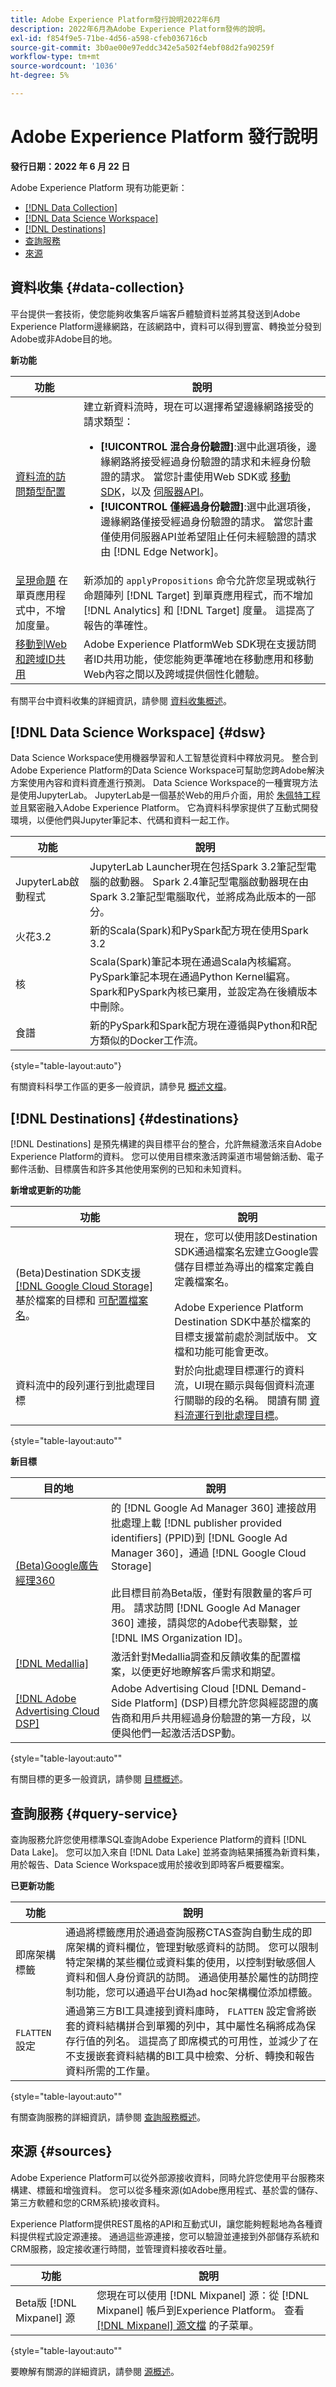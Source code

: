 ```yaml
---
title: Adobe Experience Platform發行說明2022年6月
description: 2022年6月為Adobe Experience Platform發佈的說明。
exl-id: f854f9e5-71be-4d56-a598-cfeb036716cb
source-git-commit: 3b0ae00e97eddc342e5a502f4ebf08d2fa90259f
workflow-type: tm+mt
source-wordcount: '1036'
ht-degree: 5%

---
```


# Adobe Experience Platform 發行說明

**發行日期：2022 年 6 月 22 日**

Adobe Experience Platform 現有功能更新：

- [[!DNL Data Collection]](#data-collection)
- [[!DNL Data Science Workspace]](#dsw)
- [[!DNL Destinations]](#destinations)
- [查詢服務](#query-service)
- [來源](#sources)

## 資料收集 {#data-collection}

平台提供一套技術，使您能夠收集客戶端客戶體驗資料並將其發送到Adobe Experience Platform邊緣網路，在該網路中，資料可以得到豐富、轉換並分發到Adobe或非Adobe目的地。

**新功能**

| 功能 | 說明 |
| --- | --- |
| [資料流的訪問類型配置](../../edge/datastreams/overview.md#create) | 建立新資料流時，現在可以選擇希望邊緣網路接受的請求類型： <ul><li>**[!UICONTROL 混合身份驗證]**:選中此選項後，邊緣網路將接受經過身份驗證的請求和未經身份驗證的請求。 當您計畫使用Web SDK或 [移動SDK](https://aep-sdks.gitbook.io/docs/)，以及 [伺服器API](../../server-api/overview.md)。 </li><li>**[!UICONTROL 僅經過身份驗證]**:選中此選項後，邊緣網路僅接受經過身份驗證的請求。 當您計畫僅使用伺服器API並希望阻止任何未經驗證的請求由 [!DNL Edge Network]。 </li></ul> |
| [呈現命題](../../edge/personalization/rendering-personalization-content.md#applypropositions) 在單頁應用程式中，不增加度量。 | 新添加的 `applyPropositions` 命令允許您呈現或執行命題陣列 [!DNL Target] 到單頁應用程式，而不增加 [!DNL Analytics] 和 [!DNL Target] 度量。 這提高了報告的準確性。 |
| [移動到Web和跨域ID共用](../../edge/identity/id-sharing.md) | Adobe Experience PlatformWeb SDK現在支援訪問者ID共用功能，使您能夠更準確地在移動應用和移動Web內容之間以及跨域提供個性化體驗。 |

有關平台中資料收集的詳細資訊，請參閱 [資料收集概述](../../collection/home.md)。

## [!DNL Data Science Workspace] {#dsw}

Data Science Workspace使用機器學習和人工智慧從資料中釋放洞見。 整合到Adobe Experience Platform的Data Science Workspace可幫助您跨Adobe解決方案使用內容和資料資產進行預測。 Data Science Workspace的一種實現方法是使用JupyterLab。 JupyterLab是一個基於Web的用戶介面，用於 <a href="https://jupyter.org/" target="_blank">朱佩特工程</a> 並且緊密融入Adobe Experience Platform。 它為資料科學家提供了互動式開發環境，以便他們與Jupyter筆記本、代碼和資料一起工作。

| 功能 | 說明 |
| --- | --- |
| JupyterLab啟動程式 | JupyterLab Launcher現在包括Spark 3.2筆記型電腦的啟動器。 Spark 2.4筆記型電腦啟動器現在由Spark 3.2筆記型電腦取代，並將成為此版本的一部分。 |
| 火花3.2 | 新的Scala(Spark)和PySpark配方現在使用Spark 3.2 |
| 核 | Scala(Spark)筆記本現在通過Scala內核編寫。 PySpark筆記本現在通過Python Kernel編寫。 Spark和PySpark內核已棄用，並設定為在後續版本中刪除。 |
| 食譜 | 新的PySpark和Spark配方現在遵循與Python和R配方類似的Docker工作流。 |

{style=&quot;table-layout:auto&quot;}

有關資料科學工作區的更多一般資訊，請參見 [概述文檔](../../data-science-workspace/home.md)。

## [!DNL Destinations] {#destinations}

[!DNL Destinations] 是預先構建的與目標平台的整合，允許無縫激活來自Adobe Experience Platform的資料。 您可以使用目標來激活跨渠道市場營銷活動、電子郵件活動、目標廣告和許多其他使用案例的已知和未知資料。

**新增或更新的功能**

| 功能 | 說明 |
| ----------- | ----------- |
| (Beta)Destination SDK支援 [[!DNL Google Cloud Storage]](../../destinations/destination-sdk/server-and-file-configuration.md#gcs-example) 基於檔案的目標和 [可配置檔案名](../../destinations/destination-sdk/file-based-destination-configuration.md#file-name-configuration)。 | 現在，您可以使用該Destination SDK通過檔案名宏建立Google雲儲存目標並為導出的檔案定義自定義檔案名。 <br><br> Adobe Experience Platform Destination SDK中基於檔案的目標支援當前處於測試版中。 文檔和功能可能會更改。 |
| 資料流中的段列運行到批處理目標 | 對於向批處理目標運行的資料流，UI現在顯示與每個資料流運行關聯的段的名稱。 閱讀有關 [資料流運行到批處理目標](/help/dataflows/ui/monitor-destinations.md#dataflow-runs-for-batch-destinations)。 |

{style=&quot;table-layout:auto&quot;&quot;

**新目標**

| 目的地 | 說明 |
| ----------- | ----------- |
| [(Beta)Google廣告經理360](../../destinations/catalog/advertising/google-ad-manager-360-connection.md) | 的 [!DNL Google Ad Manager 360] 連接啟用批處理上載 [!DNL publisher provided identifiers] (PPID)到 [!DNL Google Ad Manager 360]，通過 [!DNL Google Cloud Storage] <br><br>此目標目前為Beta版，僅對有限數量的客戶可用。 請求訪問 [!DNL Google Ad Manager 360] 連接，請與您的Adobe代表聯繫，並 [!DNL IMS Organization ID]。 |
| [[!DNL Medallia]](/help/destinations/catalog/voice/medallia-connector.md) | 激活針對Medallia調查和反饋收集的配置檔案，以便更好地瞭解客戶需求和期望。 |
| [[!DNL Adobe Advertising Cloud DSP]](../../destinations/catalog/advertising/adobe-advertising-cloud-connection.md) | Adobe Advertising Cloud [!DNL Demand-Side Platform] (DSP)目標允許您與經認證的廣告商和用戶共用經過身份驗證的第一方段，以便與他們一起激活活DSP動。 |

{style=&quot;table-layout:auto&quot;&quot;

有關目標的更多一般資訊，請參閱 [目標概述](../../destinations/home.md)。

## 查詢服務 {#query-service}

查詢服務允許您使用標準SQL查詢Adobe Experience Platform的資料 [!DNL Data Lake]。 您可以加入來自 [!DNL Data Lake] 並將查詢結果捕獲為新資料集，用於報告、Data Science Workspace或用於接收到即時客戶概要檔案。

**已更新功能**

| 功能 | 說明 |
| --- | --- |
| 即席架構標籤 | 通過將標籤應用於通過查詢服務CTAS查詢自動生成的即席架構的資料欄位，管理對敏感資料的訪問。 您可以限制特定架構的某些欄位或資料集的使用，以控制對敏感個人資料和個人身份資訊的訪問。 通過使用基於屬性的訪問控制功能，您可以通過平台UI為ad hoc架構欄位添加標籤。 |
| `FLATTEN` 設定 | 通過第三方BI工具連接到資料庫時， `FLATTEN` 設定會將嵌套的資料結構拼合到單獨的列中，其中屬性名稱將成為保存行值的列名。 這提高了即席模式的可用性，並減少了在不支援嵌套資料結構的BI工具中檢索、分析、轉換和報告資料所需的工作量。 |

{style=&quot;table-layout:auto&quot;&quot;

有關查詢服務的詳細資訊，請參閱 [查詢服務概述](../../query-service/home.md)。

## 來源 {#sources}

Adobe Experience Platform可以從外部源接收資料，同時允許您使用平台服務來構建、標籤和增強資料。 您可以從多種來源(如Adobe應用程式、基於雲的儲存、第三方軟體和您的CRM系統)接收資料。

Experience Platform提供REST風格的API和互動式UI，讓您能夠輕鬆地為各種資料提供程式設定源連接。 通過這些源連接，您可以驗證並連接到外部儲存系統和CRM服務，設定接收運行時間，並管理資料接收吞吐量。

| 功能 | 說明 |
| --- | --- |
| Beta版 [!DNL Mixpanel] 源 | 您現在可以使用 [!DNL Mixpanel] 源：從 [!DNL Mixpanel] 帳戶到Experience Platform。 查看 [[!DNL Mixpanel] 源文檔](../../sources/connectors/analytics/mixpanel.md) 的子菜單。 |

{style=&quot;table-layout:auto&quot;&quot;

要瞭解有關源的詳細資訊，請參閱 [源概述](../../sources/home.md)。
